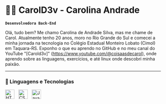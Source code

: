 # 👩‍💻 CarolD3v - Carolina Andrade

**`Desenvolvedora Back-End`**

Olá, tudo bem? Me chamo Carolina de Andrade Silva, mas me chame de Carol. Atualmente tenho 20 anos, moro no Rio Grande do Sul e comecei a minha jornada na tecnologia no Colégio Estadual Monteiro Lobato (Cimol) em Taquara-RS. Exponho o que eu aprendo no GitHub e no meu canal do YouTube "[Carold3v]" (https://www.youtube.com/@coisaasdecarol), onde aprendo sobre as linguagens, exercícios, e até linux onde descobri minha paixão. 

---

### 🤖 Linguagens e Tecnologias

<img 
    align="left" 
    alt="HTML"
    title="HTML" 
    width="30px" 
    style="padding-right: 10px;" 
    src="https://cdn.jsdelivr.net/gh/devicons/devicon@latest/icons/html5/html5-original.svg" 
/>
<img 
    align="left" 
    alt="CSS" 
    title="CSS"
    width="30px" 
    style="padding-right: 10px;" 
    src="https://cdn.jsdelivr.net/gh/devicons/devicon@latest/icons/css3/css3-original.svg" 
/>
<img 
    align="left" 
    alt="JavaScript" 
    title="JavaScript"
    width="30px" 
    style="padding-right: 10px;" 
    src="https://cdn.jsdelivr.net/gh/devicons/devicon@latest/icons/javascript/javascript-original.svg" 
/>
<br/>
<br/>
